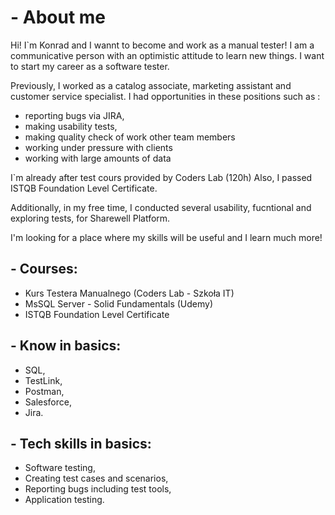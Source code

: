 # - About me 


Hi! I`m Konrad and I wannt to become and work as a manual tester! 
I am a communicative person with an optimistic attitude to learn new things. I want to start my career as a software tester.

Previously, I worked as a catalog associate, marketing assistant and customer service specialist. I had opportunities in these positions such as :
- reporting bugs via JIRA,
- making usability tests, 
- making quality check of work other team members
- working under pressure with clients
- working with large amounts of data


I`m already after  test cours provided by Coders Lab (120h)
Also, I passed ISTQB Foundation Level Certificate.

Additionally, in my free time, I conducted several usability, fucntional and exploring  tests, for Sharewell Platform. 


I'm looking for a place where my skills will be useful and I learn much more!



## - Courses:

- Kurs Testera Manualnego (Coders Lab - Szkoła IT)
- MsSQL Server - Solid Fundamentals (Udemy)
- ISTQB Foundation Level Certificate

## - Know in basics:

- SQL,
- TestLink,
- Postman,
- Salesforce,
- Jira.

## - Tech skills in basics:

- Software testing,
- Creating test cases and scenarios,
- Reporting bugs including test tools,
- Application testing.
